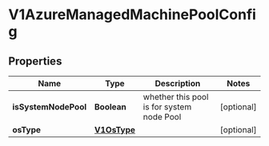# V1AzureManagedMachinePoolConfig

## Properties
Name | Type | Description | Notes
------------ | ------------- | ------------- | -------------
**isSystemNodePool** | **Boolean** | whether this pool is for system node Pool |  [optional]
**osType** | [**V1OsType**](V1OsType.md) |  |  [optional]
